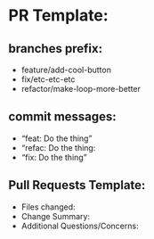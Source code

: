 # PR Template:

## branches prefix:

- feature/add-cool-button
- fix/etc-etc-etc
- refactor/make-loop-more-better

## commit messages:

- “feat: Do the thing”
- “refac: Do the thing:
- “fix: Do the thing”

## Pull Requests Template:
- Files changed:
- Change Summary:
- Additional Questions/Concerns: